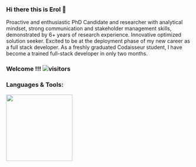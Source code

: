 ### Hi there this is Erol  👋

Proactive and enthusiastic PhD Candidate and researcher with analytical mindset, strong communication and stakeholder management skills, demonstrated by 6+ years of research experience. Innovative optimized solution seeker. Excited to be at the deployment phase of my new career as a full stack developer. As a freshly graduated  Codaisseur student, I have become a trained full-stack developer in only two months.

### Welcome !!! ![visitors](https://visitor-badge.glitch.me/badge?page_id=${your.username}.${your.repo.id})


### Languages & Tools:








<img height="180em" src="https://github-readme-stats.vercel.app/api?username=rlcngz&show_icons=true&hide_border=true&&count_private=true&include_all_commits=true" />




